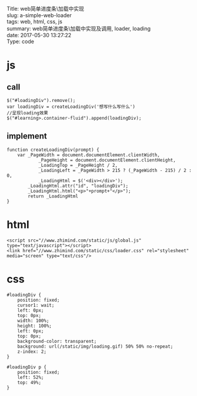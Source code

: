 Title: web简单进度条\加载中实现     
slug: a-simple-web-loader   
tags: web, html, css, js  
summary: web简单进度条\加载中实现及调用, loader, loading  
date: 2017-05-30 13:27:22  
Type: code  

# js

## call

    $("#loadingDiv").remove();
    var loadingDiv = createLoadingDiv('想写什么写什么')                    
    //呈现loading效果
    $("#learning>.container-fluid").append(loadingDiv);

## implement

    function createLoadingDiv(prompt) {
        var _PageWidth = document.documentElement.clientWidth,
                _PageHeight = document.documentElement.clientHeight,
                _LoadingTop = _PageHeight / 2,
                _LoadingLeft = _PageWidth > 215 ? (_PageWidth - 215) / 2 : 0,
                _LoadingHtml = $('<div></div>');
            _LoadingHtml.attr("id", "loadingDiv");
            _LoadingHtml.html("<p>"+prompt+"</p>");
            return _LoadingHtml
    }

# html

    <script src="//www.zhimind.com/static/js/global.js" type="text/javascript"></script>
    <link href="//www.zhimind.com/static/css/loader.css" rel="stylesheet" media="screen" type="text/css"/>

# css


    #loadingDiv {
        position: fixed;
        cursor1: wait;
        left: 0px;
        top: 0px;
        width: 100%;
        height: 100%; 
        left: 0px;
        top: 0px;
        background-color: transparent;
        background: url(/static/img/loading.gif) 50% 50% no-repeat; 
        z-index: 2;
    }
    
    #loadingDiv p {
        position: fixed;
        left: 52%;
        top: 49%;
    }
